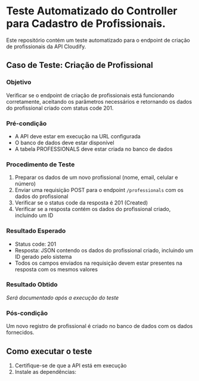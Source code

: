 # Teste Automatizado do Controller para Cadastro de Profissionais.

Este repositório contém um teste automatizado para o endpoint de criação de profissionais da API Cloudify.

## Caso de Teste: Criação de Profissional

### Objetivo
Verificar se o endpoint de criação de profissionais está funcionando corretamente, aceitando os parâmetros necessários e retornando os dados do profissional criado com status code 201.

### Pré-condição
- A API deve estar em execução na URL configurada
- O banco de dados deve estar disponível
- A tabela PROFESSIONALS deve estar criada no banco de dados

### Procedimento de Teste
1. Preparar os dados de um novo profissional (nome, email, celular e número)
2. Enviar uma requisição POST para o endpoint `/professionals` com os dados do profissional
3. Verificar se o status code da resposta é 201 (Created)
4. Verificar se a resposta contém os dados do profissional criado, incluindo um ID

### Resultado Esperado
- Status code: 201
- Resposta: JSON contendo os dados do profissional criado, incluindo um ID gerado pelo sistema
- Todos os campos enviados na requisição devem estar presentes na resposta com os mesmos valores

### Resultado Obtido
*Será documentado após a execução do teste*

### Pós-condição
Um novo registro de profissional é criado no banco de dados com os dados fornecidos.

## Como executar o teste

1. Certifique-se de que a API está em execução
2. Instale as dependências:
